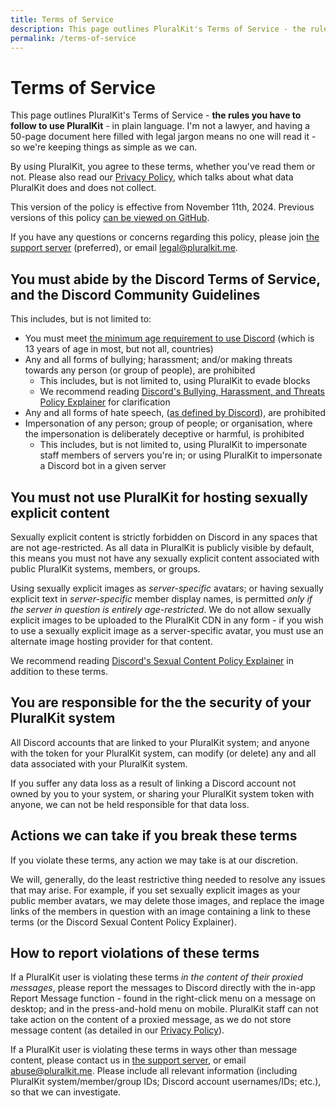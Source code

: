 ```yaml
---
title: Terms of Service
description: This page outlines PluralKit's Terms of Service - the rules you have to follow to use PluralKit - in plain language.
permalink: /terms-of-service
---
```


# Terms of Service

This page outlines PluralKit's Terms of Service - **the rules you have to follow to use PluralKit** - in plain language. I'm not a lawyer, and having a 50-page document here filled with legal jargon means no one will read it - so we're keeping things as simple as we can.

By using PluralKit, you agree to these terms, whether you've read them or not. Please also read our [Privacy Policy](/privacy), which talks about what data PluralKit does and does not collect.

This version of the policy is effective from November 11th, 2024. Previous versions of this policy [can be viewed on GitHub](<https://github.com/PluralKit/PluralKit/commits/main/docs/content/terms-of-service.md>).

If you have any questions or concerns regarding this policy, please join [the support server](<https://discord.gg/PczBt78>) (preferred), or email [legal@pluralkit.me](mailto:legal@pluralkit.me).

## You must abide by the Discord Terms of Service, and the Discord Community Guidelines

This includes, but is not limited to:

- You must meet [the minimum age requirement to use Discord](<https://support.discord.com/hc/en-us/articles/360040724612-Why-is-Discord-asking-for-my-birthday>) (which is 13 years of age in most, but not all, countries)
- Any and all forms of bullying; harassment; and/or making threats towards any person (or group of people), are prohibited
    - This includes, but is not limited to, using PluralKit to evade blocks
    - We recommend reading [Discord's Bullying, Harassment, and Threats Policy Explainer](<https://discord.com/safety/bullying-harassment-threats-policy-explainer>) for clarification
- Any and all forms of hate speech, ([as defined by Discord](<https://discord.com/safety/hateful-conduct-policy-explainer>)), are prohibited
- Impersonation of any person; group of people; or organisation, where the impersonation is deliberately deceptive or harmful, is prohibited
    - This includes, but is not limited to, using PluralKit to impersonate staff members of servers you're in; or using PluralKit to impersonate a Discord bot in a given server

## You must not use PluralKit for hosting sexually explicit content

Sexually explicit content is strictly forbidden on Discord in any spaces that are not age-restricted. As all data in PluralKit is publicly visible by default, this means you must not have any sexually explicit content associated with public PluralKit systems, members, or groups.

Using sexually explicit images as *server-specific* avatars; or having sexually explicit text in *server-specific* member display names, is permitted *only if the server in question is entirely age-restricted*. We do not allow sexually explicit images to be uploaded to the PluralKit CDN in any form - if you wish to use a sexually explicit image as a server-specific avatar, you must use an alternate image hosting provider for that content.

We recommend reading [Discord's Sexual Content Policy Explainer](<https://discord.com/safety/sexual-content-policy-explainer>) in addition to these terms.

## You are responsible for the the security of your PluralKit system

All Discord accounts that are linked to your PluralKit system; and anyone with the token for your PluralKit system, can modify (or delete) any and all data associated with your PluralKit system.

If you suffer any data loss as a result of linking a Discord account not owned by you to your system, or sharing your PluralKit system token with anyone, we can not be held responsible for that data loss.

## Actions we can take if you break these terms

If you violate these terms, any action we may take is at our discretion.

We will, generally, do the least restrictive thing needed to resolve any issues that may arise. For example, if you set sexually explicit images as your public member avatars, we may delete those images, and replace the image links of the members in question with an image containing a link to these terms (or the Discord Sexual Content Policy Explainer).

## How to report violations of these terms

If a PluralKit user is violating these terms *in the content of their proxied messages*, please report the messages to Discord directly with the in-app Report Message function - found in the right-click menu on a message on desktop; and in the press-and-hold menu on mobile. PluralKit staff can not take action on the content of a proxied message, as we do not store message content (as detailed in our [Privacy Policy](/privacy/)).

If a PluralKit user is violating these terms in ways other than message content, please contact us in [the support server](<https://discord.gg/PczBt78>), or email [abuse@pluralkit.me](mailto:abuse@pluralkit.me). Please include all relevant information (including PluralKit system/member/group IDs; Discord account usernames/IDs; etc.), so that we can investigate.
